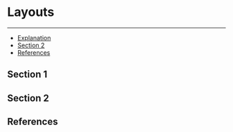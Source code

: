 # Layouts

---

- [Explanation](#section-1)
- [Section 2](#section-2)
- [References](#section-3)

<a name="section-1"></a>
## Section 1

<a name="section-2"></a>
## Section 2

<a name="section-3"></a>
## References